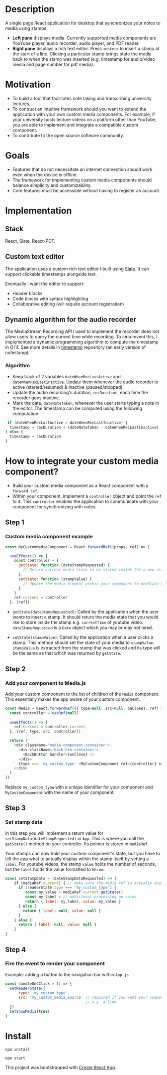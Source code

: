 # Description
A single page React application for desktop that synchronizes your notes to media using stamps. 

- **Left pane** displays media. Currently supported media components are YouYube player, audio recorder, audio player, and PDF reader.
- **Right pane** displays a rich text editor. Press `<enter>` to insert a stamp at the start of a line. Clicking a particular stamp brings state the media back to when the stamp was inserted (e.g. timestamp for audio/video media and page number for pdf media).

# Motivation
- To build a tool that facilitates note taking and transcribing university lectures.
- To contruct an intuitive framework should you want to extend the application with your own custom media components. For example, if your university hosts lecture videos on a platform other than YouTube, you are able to implement and integrate a compatible custom component.
- To contribute to the open source software community.

# Goals 
- Features that do not necessitate an internet connection should work even when the device is offline.
- The framework for implementing custom media components should balance simplicity and customizability.
- Core features must be accessible without having to register an account.

# Implementation
## Stack
React, Slate, React-PDF.

## Custom text editor
The application uses a custom rich text editor I built using [Slate](https://docs.slatejs.org/). It can support clickable timestamps alongside text.

Eventually I want the editor to support:
- Header blocks
- Code blocks with syntax highlighting
- Collaborative editing (will require account registration)

## Dynamic algorithm for the audio recorder 
The MediaStream Recording API I used to implement the recorder does not allow users to query the current time while recording. To circumvent this, 
I implemented a dynamic programming algorithm to compute the timestamp in O(1). See more details in [timestamp](https://github.com/fortyoneplustwo/timestamp)
repository (an early version of notestamp).

### Algorithm
  - Keep track of 2 variables `dateWhenRecLastActive` and `dateWhenRecLastInactive`. Update them whenever the audio recorder is active (started/resumed) & inactive (paused/stopped).
  - Update the audio recording's duration, `recDuration`, each time the recorder goes inactive.
  - Mark the date, `dateNoteTaken`, whenever the user starts typing a note in the editor. The timestamp can be computed using the following computation:

  ```javascript
   if (dateWhenRecLastActive > dateWhenRecLastInactive) {
    timestamp = recDuration + (dateNoteTaken - dateWhenRecLastInactive)
  } else {
    timestamp = recDuration
  }
   ```

# How to integrate your custom media component?
- Build your custom media component as a React component with a `forward ref`.
- Within your component, implement a `controller` object and point the `ref` to it. This `controller` enables the application to communicate with your component for synchronizing with notes.

## Step 1
### Custom media component example

```javascript
const MyCustomMediaComponent = React.forwardRef((props, ref) => {

  useEffect(() => {
    const controller = {
      getState: function (dateStampRequested) {
        // Return current media state to be stored inside the a new stamp here
      },
      setState: function (stampValue) {
        // Update the media element within your component to newState here
      }
    } 
    ref.current = controller
  }, [ref])
```
- `getState(dateStampRequested)`: Called by the application when the user wants to insert a stamp. It should return the media state that you would like to store inside the stamp e.g. `currentTime` of youtube video. `dateStampRequested` is a `Date` object which you may or may not need.

- `setState(stampValue)`: Called by the application when a user clicks a stamp. This method should set the state of your media to `stampValue`. `stampValue` is extracted from the stamp that was clicked and its type will be the same as that which was returned by `getState`.

## Step 2
### Add your component to Media.js
Add your custom component to the list of children of the `Media` component. This essentially makes the app aware of your custom component.

```javascript
const Media = React.forwardRef(({ type=null, src=null, onClose}, ref) => {
  const controller = useRef(null)
  
  useEffect(() => {
    ref.current = controller.current
  }, [ref, type, src, controller])

  return (
    <div className='media-component-container'>
      <div className='back-btn-container'>
        <BackButton handler={onClose} />
      </div>
      {type === 'my_custom_type' <MyCustomComponent ref={controller} src={src} />}
    </div>
  )
})
```
Replace `my_custom_type` with a unique identifier for your component and `MyCustomComponent` with the name of your component.

## Step 3
### Set stamp data
In this step you will implement a return value for `setStampData(dateStampRequested)` in `App`. This is where you call the `getState()` method on your controller. Its pointer is stored in `mediaRef`.

Your stamps can now hold your custom component's state, but you have to tell the app what to actually display within the stamp itself by setting a `label`. For youtube videos, the stamp `value` holds the number of seconds, but the `label` holds the value formatted to `hh:mm`.

```javascript
const setStampData = (dateStampDataRequested) => { 
    if (mediaRef.current) { // make sure the media ref is actually available  
      if (readerState.type === 'my_custom_type') {
         const my_value = mediaRef.current.getState()
         const my_label = // additional processing on value
         return { label: my_label, value: my_value }
      } else {
        return { label: null, value: null }
      }
    } else {
      return { label: null, value: null }
    }
}
```

## Step 4
### Fire the event to render your component
Example: adding a button to the navigation bar within `App.js`

``` javascript
const handleOnCClick = () => {
  setReaderState({
      type: 'my_custom_type',
      src: 'my_custom_media_source' // required if you want your component to launch with a src input
                                    // e.g. a link
  })
  setShowMedia(true)
}
```

# Install
`npm install`

`npm start`

This project was bootstrapped with [Create React App](https://github.com/facebook/create-react-app).


